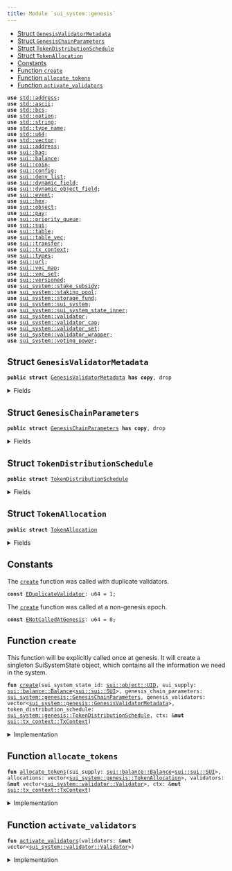 ```yaml
---
title: Module `sui_system::genesis`
---
```




-  [Struct `GenesisValidatorMetadata`](#sui_system_genesis_GenesisValidatorMetadata)
-  [Struct `GenesisChainParameters`](#sui_system_genesis_GenesisChainParameters)
-  [Struct `TokenDistributionSchedule`](#sui_system_genesis_TokenDistributionSchedule)
-  [Struct `TokenAllocation`](#sui_system_genesis_TokenAllocation)
-  [Constants](#@Constants_0)
-  [Function `create`](#sui_system_genesis_create)
-  [Function `allocate_tokens`](#sui_system_genesis_allocate_tokens)
-  [Function `activate_validators`](#sui_system_genesis_activate_validators)


<pre><code><b>use</b> <a href="../std/address.md#std_address">std::address</a>;
<b>use</b> <a href="../std/ascii.md#std_ascii">std::ascii</a>;
<b>use</b> <a href="../std/bcs.md#std_bcs">std::bcs</a>;
<b>use</b> <a href="../std/option.md#std_option">std::option</a>;
<b>use</b> <a href="../std/string.md#std_string">std::string</a>;
<b>use</b> <a href="../std/type_name.md#std_type_name">std::type_name</a>;
<b>use</b> <a href="../std/u64.md#std_u64">std::u64</a>;
<b>use</b> <a href="../std/vector.md#std_vector">std::vector</a>;
<b>use</b> <a href="../sui/address.md#sui_address">sui::address</a>;
<b>use</b> <a href="../sui/bag.md#sui_bag">sui::bag</a>;
<b>use</b> <a href="../sui/balance.md#sui_balance">sui::balance</a>;
<b>use</b> <a href="../sui/coin.md#sui_coin">sui::coin</a>;
<b>use</b> <a href="../sui/config.md#sui_config">sui::config</a>;
<b>use</b> <a href="../sui/deny_list.md#sui_deny_list">sui::deny_list</a>;
<b>use</b> <a href="../sui/dynamic_field.md#sui_dynamic_field">sui::dynamic_field</a>;
<b>use</b> <a href="../sui/dynamic_object_field.md#sui_dynamic_object_field">sui::dynamic_object_field</a>;
<b>use</b> <a href="../sui/event.md#sui_event">sui::event</a>;
<b>use</b> <a href="../sui/hex.md#sui_hex">sui::hex</a>;
<b>use</b> <a href="../sui/object.md#sui_object">sui::object</a>;
<b>use</b> <a href="../sui/pay.md#sui_pay">sui::pay</a>;
<b>use</b> <a href="../sui/priority_queue.md#sui_priority_queue">sui::priority_queue</a>;
<b>use</b> <a href="../sui/sui.md#sui_sui">sui::sui</a>;
<b>use</b> <a href="../sui/table.md#sui_table">sui::table</a>;
<b>use</b> <a href="../sui/table_vec.md#sui_table_vec">sui::table_vec</a>;
<b>use</b> <a href="../sui/transfer.md#sui_transfer">sui::transfer</a>;
<b>use</b> <a href="../sui/tx_context.md#sui_tx_context">sui::tx_context</a>;
<b>use</b> <a href="../sui/types.md#sui_types">sui::types</a>;
<b>use</b> <a href="../sui/url.md#sui_url">sui::url</a>;
<b>use</b> <a href="../sui/vec_map.md#sui_vec_map">sui::vec_map</a>;
<b>use</b> <a href="../sui/vec_set.md#sui_vec_set">sui::vec_set</a>;
<b>use</b> <a href="../sui/versioned.md#sui_versioned">sui::versioned</a>;
<b>use</b> <a href="stake_subsidy.md#sui_system_stake_subsidy">sui_system::stake_subsidy</a>;
<b>use</b> <a href="staking_pool.md#sui_system_staking_pool">sui_system::staking_pool</a>;
<b>use</b> <a href="storage_fund.md#sui_system_storage_fund">sui_system::storage_fund</a>;
<b>use</b> <a href="sui_system.md#sui_system_sui_system">sui_system::sui_system</a>;
<b>use</b> <a href="sui_system_state_inner.md#sui_system_sui_system_state_inner">sui_system::sui_system_state_inner</a>;
<b>use</b> <a href="validator.md#sui_system_validator">sui_system::validator</a>;
<b>use</b> <a href="validator_cap.md#sui_system_validator_cap">sui_system::validator_cap</a>;
<b>use</b> <a href="validator_set.md#sui_system_validator_set">sui_system::validator_set</a>;
<b>use</b> <a href="validator_wrapper.md#sui_system_validator_wrapper">sui_system::validator_wrapper</a>;
<b>use</b> <a href="voting_power.md#sui_system_voting_power">sui_system::voting_power</a>;
</code></pre>



<a name="sui_system_genesis_GenesisValidatorMetadata"></a>

## Struct `GenesisValidatorMetadata`



<pre><code><b>public</b> <b>struct</b> <a href="genesis.md#sui_system_genesis_GenesisValidatorMetadata">GenesisValidatorMetadata</a> <b>has</b> <b>copy</b>, drop
</code></pre>



<details>
<summary>Fields</summary>


<dl>
<dt>
<code>name: vector&lt;u8&gt;</code>
</dt>
<dd>
</dd>
<dt>
<code>description: vector&lt;u8&gt;</code>
</dt>
<dd>
</dd>
<dt>
<code>image_url: vector&lt;u8&gt;</code>
</dt>
<dd>
</dd>
<dt>
<code>project_url: vector&lt;u8&gt;</code>
</dt>
<dd>
</dd>
<dt>
<code>sui_address: <b>address</b></code>
</dt>
<dd>
</dd>
<dt>
<code>gas_price: u64</code>
</dt>
<dd>
</dd>
<dt>
<code>commission_rate: u64</code>
</dt>
<dd>
</dd>
<dt>
<code>protocol_public_key: vector&lt;u8&gt;</code>
</dt>
<dd>
</dd>
<dt>
<code>proof_of_possession: vector&lt;u8&gt;</code>
</dt>
<dd>
</dd>
<dt>
<code>network_public_key: vector&lt;u8&gt;</code>
</dt>
<dd>
</dd>
<dt>
<code>worker_public_key: vector&lt;u8&gt;</code>
</dt>
<dd>
</dd>
<dt>
<code>network_address: vector&lt;u8&gt;</code>
</dt>
<dd>
</dd>
<dt>
<code>p2p_address: vector&lt;u8&gt;</code>
</dt>
<dd>
</dd>
<dt>
<code>primary_address: vector&lt;u8&gt;</code>
</dt>
<dd>
</dd>
<dt>
<code>worker_address: vector&lt;u8&gt;</code>
</dt>
<dd>
</dd>
</dl>


</details>

<a name="sui_system_genesis_GenesisChainParameters"></a>

## Struct `GenesisChainParameters`



<pre><code><b>public</b> <b>struct</b> <a href="genesis.md#sui_system_genesis_GenesisChainParameters">GenesisChainParameters</a> <b>has</b> <b>copy</b>, drop
</code></pre>



<details>
<summary>Fields</summary>


<dl>
<dt>
<code>protocol_version: u64</code>
</dt>
<dd>
</dd>
<dt>
<code>chain_start_timestamp_ms: u64</code>
</dt>
<dd>
</dd>
<dt>
<code>epoch_duration_ms: u64</code>
</dt>
<dd>
</dd>
<dt>
<code>stake_subsidy_start_epoch: u64</code>
</dt>
<dd>
</dd>
<dt>
<code>stake_subsidy_initial_distribution_amount: u64</code>
</dt>
<dd>
</dd>
<dt>
<code>stake_subsidy_period_length: u64</code>
</dt>
<dd>
</dd>
<dt>
<code>stake_subsidy_decrease_rate: u16</code>
</dt>
<dd>
</dd>
<dt>
<code>max_validator_count: u64</code>
</dt>
<dd>
</dd>
<dt>
<code>min_validator_joining_stake: u64</code>
</dt>
<dd>
</dd>
<dt>
<code>validator_low_stake_threshold: u64</code>
</dt>
<dd>
</dd>
<dt>
<code>validator_very_low_stake_threshold: u64</code>
</dt>
<dd>
</dd>
<dt>
<code>validator_low_stake_grace_period: u64</code>
</dt>
<dd>
</dd>
</dl>


</details>

<a name="sui_system_genesis_TokenDistributionSchedule"></a>

## Struct `TokenDistributionSchedule`



<pre><code><b>public</b> <b>struct</b> <a href="genesis.md#sui_system_genesis_TokenDistributionSchedule">TokenDistributionSchedule</a>
</code></pre>



<details>
<summary>Fields</summary>


<dl>
<dt>
<code>stake_subsidy_fund_mist: u64</code>
</dt>
<dd>
</dd>
<dt>
<code>allocations: vector&lt;<a href="genesis.md#sui_system_genesis_TokenAllocation">sui_system::genesis::TokenAllocation</a>&gt;</code>
</dt>
<dd>
</dd>
</dl>


</details>

<a name="sui_system_genesis_TokenAllocation"></a>

## Struct `TokenAllocation`



<pre><code><b>public</b> <b>struct</b> <a href="genesis.md#sui_system_genesis_TokenAllocation">TokenAllocation</a>
</code></pre>



<details>
<summary>Fields</summary>


<dl>
<dt>
<code>recipient_address: <b>address</b></code>
</dt>
<dd>
</dd>
<dt>
<code>amount_mist: u64</code>
</dt>
<dd>
</dd>
<dt>
<code>staked_with_validator: <a href="../std/option.md#std_option_Option">std::option::Option</a>&lt;<b>address</b>&gt;</code>
</dt>
<dd>
 Indicates if this allocation should be staked at genesis and with which validator
</dd>
</dl>


</details>

<a name="@Constants_0"></a>

## Constants


<a name="sui_system_genesis_EDuplicateValidator"></a>

The <code><a href="genesis.md#sui_system_genesis_create">create</a></code> function was called with duplicate validators.


<pre><code><b>const</b> <a href="genesis.md#sui_system_genesis_EDuplicateValidator">EDuplicateValidator</a>: u64 = 1;
</code></pre>



<a name="sui_system_genesis_ENotCalledAtGenesis"></a>

The <code><a href="genesis.md#sui_system_genesis_create">create</a></code> function was called at a non-genesis epoch.


<pre><code><b>const</b> <a href="genesis.md#sui_system_genesis_ENotCalledAtGenesis">ENotCalledAtGenesis</a>: u64 = 0;
</code></pre>



<a name="sui_system_genesis_create"></a>

## Function `create`

This function will be explicitly called once at genesis.
It will create a singleton SuiSystemState object, which contains
all the information we need in the system.


<pre><code><b>fun</b> <a href="genesis.md#sui_system_genesis_create">create</a>(sui_system_state_id: <a href="../sui/object.md#sui_object_UID">sui::object::UID</a>, sui_supply: <a href="../sui/balance.md#sui_balance_Balance">sui::balance::Balance</a>&lt;<a href="../sui/sui.md#sui_sui_SUI">sui::sui::SUI</a>&gt;, genesis_chain_parameters: <a href="genesis.md#sui_system_genesis_GenesisChainParameters">sui_system::genesis::GenesisChainParameters</a>, genesis_validators: vector&lt;<a href="genesis.md#sui_system_genesis_GenesisValidatorMetadata">sui_system::genesis::GenesisValidatorMetadata</a>&gt;, token_distribution_schedule: <a href="genesis.md#sui_system_genesis_TokenDistributionSchedule">sui_system::genesis::TokenDistributionSchedule</a>, ctx: &<b>mut</b> <a href="../sui/tx_context.md#sui_tx_context_TxContext">sui::tx_context::TxContext</a>)
</code></pre>



<details>
<summary>Implementation</summary>


<pre><code><b>fun</b> <a href="genesis.md#sui_system_genesis_create">create</a>(
    sui_system_state_id: UID,
    <b>mut</b> sui_supply: Balance&lt;SUI&gt;,
    genesis_chain_parameters: <a href="genesis.md#sui_system_genesis_GenesisChainParameters">GenesisChainParameters</a>,
    genesis_validators: vector&lt;<a href="genesis.md#sui_system_genesis_GenesisValidatorMetadata">GenesisValidatorMetadata</a>&gt;,
    token_distribution_schedule: <a href="genesis.md#sui_system_genesis_TokenDistributionSchedule">TokenDistributionSchedule</a>,
    ctx: &<b>mut</b> TxContext,
) {
    // Ensure this is only called at <a href="genesis.md#sui_system_genesis">genesis</a>
    <b>assert</b>!(ctx.epoch() == 0, <a href="genesis.md#sui_system_genesis_ENotCalledAtGenesis">ENotCalledAtGenesis</a>);
    <b>let</b> <a href="genesis.md#sui_system_genesis_TokenDistributionSchedule">TokenDistributionSchedule</a> {
        stake_subsidy_fund_mist,
        allocations,
    } = token_distribution_schedule;
    <b>let</b> subsidy_fund = sui_supply.split(stake_subsidy_fund_mist);
    <b>let</b> <a href="storage_fund.md#sui_system_storage_fund">storage_fund</a> = balance::zero();
    // Create all the `Validator` structs
    <b>let</b> <b>mut</b> validators = vector[];
    <b>let</b> count = genesis_validators.length();
    <b>let</b> <b>mut</b> i = 0;
    <b>while</b> (i &lt; count) {
        <b>let</b> <a href="genesis.md#sui_system_genesis_GenesisValidatorMetadata">GenesisValidatorMetadata</a> {
            name,
            description,
            image_url,
            project_url,
            sui_address,
            gas_price,
            commission_rate,
            protocol_public_key,
            proof_of_possession,
            network_public_key,
            worker_public_key,
            network_address,
            p2p_address,
            primary_address,
            worker_address,
        } = genesis_validators[i];
        <b>let</b> <a href="validator.md#sui_system_validator">validator</a> = <a href="validator.md#sui_system_validator_new">validator::new</a>(
            sui_address,
            protocol_public_key,
            network_public_key,
            worker_public_key,
            proof_of_possession,
            name,
            description,
            image_url,
            project_url,
            network_address,
            p2p_address,
            primary_address,
            worker_address,
            gas_price,
            commission_rate,
            ctx
        );
        // Ensure that each <a href="validator.md#sui_system_validator">validator</a> is unique
        <b>assert</b>!(
            !<a href="validator_set.md#sui_system_validator_set_is_duplicate_validator">validator_set::is_duplicate_validator</a>(&validators, &<a href="validator.md#sui_system_validator">validator</a>),
            <a href="genesis.md#sui_system_genesis_EDuplicateValidator">EDuplicateValidator</a>,
        );
        validators.push_back(<a href="validator.md#sui_system_validator">validator</a>);
        i = i + 1;
    };
    // Allocate tokens and staking operations
    <a href="genesis.md#sui_system_genesis_allocate_tokens">allocate_tokens</a>(
        sui_supply,
        allocations,
        &<b>mut</b> validators,
        ctx
    );
    // Activate all validators
    <a href="genesis.md#sui_system_genesis_activate_validators">activate_validators</a>(&<b>mut</b> validators);
    <b>let</b> system_parameters = <a href="sui_system_state_inner.md#sui_system_sui_system_state_inner_create_system_parameters">sui_system_state_inner::create_system_parameters</a>(
        genesis_chain_parameters.epoch_duration_ms,
        genesis_chain_parameters.stake_subsidy_start_epoch,
        // Validator committee parameters
        genesis_chain_parameters.max_validator_count,
        genesis_chain_parameters.min_validator_joining_stake,
        genesis_chain_parameters.validator_low_stake_threshold,
        genesis_chain_parameters.validator_very_low_stake_threshold,
        genesis_chain_parameters.validator_low_stake_grace_period,
        ctx,
    );
    <b>let</b> <a href="stake_subsidy.md#sui_system_stake_subsidy">stake_subsidy</a> = <a href="stake_subsidy.md#sui_system_stake_subsidy_create">stake_subsidy::create</a>(
        subsidy_fund,
        genesis_chain_parameters.stake_subsidy_initial_distribution_amount,
        genesis_chain_parameters.stake_subsidy_period_length,
        genesis_chain_parameters.stake_subsidy_decrease_rate,
        ctx,
    );
    sui_system::create(
        sui_system_state_id,
        validators,
        <a href="storage_fund.md#sui_system_storage_fund">storage_fund</a>,
        genesis_chain_parameters.protocol_version,
        genesis_chain_parameters.chain_start_timestamp_ms,
        system_parameters,
        <a href="stake_subsidy.md#sui_system_stake_subsidy">stake_subsidy</a>,
        ctx,
    );
}
</code></pre>



</details>

<a name="sui_system_genesis_allocate_tokens"></a>

## Function `allocate_tokens`



<pre><code><b>fun</b> <a href="genesis.md#sui_system_genesis_allocate_tokens">allocate_tokens</a>(sui_supply: <a href="../sui/balance.md#sui_balance_Balance">sui::balance::Balance</a>&lt;<a href="../sui/sui.md#sui_sui_SUI">sui::sui::SUI</a>&gt;, allocations: vector&lt;<a href="genesis.md#sui_system_genesis_TokenAllocation">sui_system::genesis::TokenAllocation</a>&gt;, validators: &<b>mut</b> vector&lt;<a href="validator.md#sui_system_validator_Validator">sui_system::validator::Validator</a>&gt;, ctx: &<b>mut</b> <a href="../sui/tx_context.md#sui_tx_context_TxContext">sui::tx_context::TxContext</a>)
</code></pre>



<details>
<summary>Implementation</summary>


<pre><code><b>fun</b> <a href="genesis.md#sui_system_genesis_allocate_tokens">allocate_tokens</a>(
    <b>mut</b> sui_supply: Balance&lt;SUI&gt;,
    <b>mut</b> allocations: vector&lt;<a href="genesis.md#sui_system_genesis_TokenAllocation">TokenAllocation</a>&gt;,
    validators: &<b>mut</b> vector&lt;Validator&gt;,
    ctx: &<b>mut</b> TxContext,
) {
    <b>while</b> (!allocations.is_empty()) {
        <b>let</b> <a href="genesis.md#sui_system_genesis_TokenAllocation">TokenAllocation</a> {
            recipient_address,
            amount_mist,
            staked_with_validator,
        } = allocations.pop_back();
        <b>let</b> allocation_balance = sui_supply.split(amount_mist);
        <b>if</b> (staked_with_validator.is_some()) {
            <b>let</b> validator_address = staked_with_validator.destroy_some();
            <b>let</b> <a href="validator.md#sui_system_validator">validator</a> = <a href="validator_set.md#sui_system_validator_set_get_validator_mut">validator_set::get_validator_mut</a>(validators, validator_address);
            <a href="validator.md#sui_system_validator">validator</a>.request_add_stake_at_genesis(
                allocation_balance,
                recipient_address,
                ctx
            );
        } <b>else</b> {
            <a href="../sui/transfer.md#sui_transfer">sui::transfer</a>(
                allocation_balance.into_coin(ctx),
                recipient_address,
            );
        };
    };
    allocations.destroy_empty();
    // Provided allocations must fully allocate the sui_supply and there
    // should be none left at this point.
    sui_supply.destroy_zero();
}
</code></pre>



</details>

<a name="sui_system_genesis_activate_validators"></a>

## Function `activate_validators`



<pre><code><b>fun</b> <a href="genesis.md#sui_system_genesis_activate_validators">activate_validators</a>(validators: &<b>mut</b> vector&lt;<a href="validator.md#sui_system_validator_Validator">sui_system::validator::Validator</a>&gt;)
</code></pre>



<details>
<summary>Implementation</summary>


<pre><code><b>fun</b> <a href="genesis.md#sui_system_genesis_activate_validators">activate_validators</a>(validators: &<b>mut</b> vector&lt;Validator&gt;) {
    // Activate all <a href="genesis.md#sui_system_genesis">genesis</a> validators
    <b>let</b> count = validators.length();
    <b>let</b> <b>mut</b> i = 0;
    <b>while</b> (i &lt; count) {
        <b>let</b> <a href="validator.md#sui_system_validator">validator</a> = &<b>mut</b> validators[i];
        <a href="validator.md#sui_system_validator">validator</a>.activate(0);
        i = i + 1;
    };
}
</code></pre>



</details>
